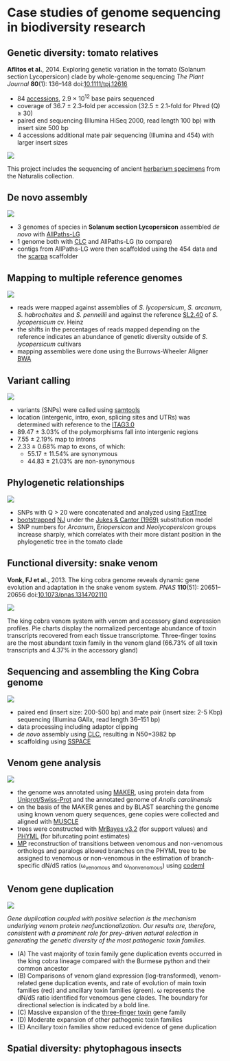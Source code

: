 Case studies of genome sequencing in biodiversity research
==========================================================

Genetic diversity: tomato relatives
-----------------------------------
**Aflitos et al.**, 2014. Exploring genetic variation in the tomato (Solanum section 
Lycopersicon) clade by whole-genome sequencing _The Plant Journal_ **80**(1): 136–148
doi:[10.1111/tpj.12616](http://doi.org/10.1111/tpj.12616)

- 84 [accessions](http://www.tomatogenome.net/accessions.html), 2.9 × 10<sup>12</sup> 
  base pairs sequenced
- coverage of 36.7 ± 2.3-fold per accession (32.5 ± 2.1-fold for Phred (Q) ≥ 30)
- paired end sequencing (Illumina HiSeq 2000, read length 100 bp) with insert size 500 bp 
- 4 accessions additional mate pair sequencing (Illumina and 454) with larger insert sizes

![](lecture3/tomato-accessions.png)

This project includes the sequencing of ancient 
[herbarium specimens](http://www.tomatogenome.net/Naturalis/Collection/index.html) from
the Naturalis collection.

De novo assembly
----------------

![](lecture3/tomato-de-novo-assembly.png)

- 3 genomes of species in **Solanum section Lycopersicon** assembled _de novo_ with
  [AllPaths-LG](http://software.broadinstitute.org/allpaths-lg/blog/)
- 1 genome both with [CLC](http://www.clcbio.com/) and AllPaths-LG (to compare)
- contigs from AllPaths-LG were then scaffolded using the 454 data and the
  [scarpa](http://compbio.cs.toronto.edu/hapsembler/scarpa.html) scaffolder

Mapping to multiple reference genomes
-------------------------------------

![](lecture3/tomato-mapping-assembly.png)

- reads were mapped against assemblies of _S. lycopersicum_, _S. arcanum_, 
  _S. habrochaites_ and _S. pennellii_ and against the reference 
  [SL2.40](https://www.ebi.ac.uk/ena/data/view/GCA_000188115.1) of _S. lycopersicum_ cv. 
  Heinz
- the shifts in the percentages of reads mapped depending on the reference indicates an
  abundance of genetic diversity outside of _S. lycopersicum_ cultivars
- mapping assemblies were done using the Burrows-Wheeler Aligner
  [BWA](http://bio-bwa.sourceforge.net/)

Variant calling
---------------

![](lecture3/tomato-snps.png)

- variants (SNPs) were called using [samtools](http://www.htslib.org/doc/samtools.html)
- location (intergenic, intro, exon, splicing sites and UTRs) was determined with 
  reference to the [ITAG3.0](ftp://ftp.solgenomics.net/tomato_genome/annotation/ITAG3.2_release/)
- 89.47 ± 3.03% of the polymorphisms fall into intergenic regions
- 7.55 ± 2.19% map to introns 
- 2.33 ± 0.68% map to exons, of which:
  - 55.17 ± 11.54% are synonymous 
  - 44.83 ± 21.03% are non-synonymous

Phylogenetic relationships
--------------------------

![](lecture3/tomato-clade.png)

- SNPs with Q > 20 were concatenated and analyzed using
  [FastTree](https://doi.org/10.1371/journal.pone.0009490)
- [bootstrapped](https://en.wikipedia.org/wiki/Bootstrapping_(statistics)) 
  [NJ](https://en.wikipedia.org/wiki/Neighbor_joining) under the 
  [Jukes & Cantor (1969)](https://en.wikipedia.org/wiki/Models_of_DNA_evolution#JC69_model_.28Jukes_and_Cantor.2C_1969.29.5B2.5D)
  substitution model
- SNP numbers for _Arcanum_, _Eriopersicon_ and _Neolycopersicon_ groups increase sharply,
  which correlates with their more distant position in the phylogenetic tree in the tomato 
  clade

Functional diversity: snake venom
---------------------------------

**Vonk, FJ et al.**, 2013. The king cobra genome reveals dynamic gene evolution and 
adaptation in the snake venom system. _PNAS_ **110**(51): 20651–20656
doi:[10.1073/pnas.1314702110](http://doi.org/10.1073/pnas.1314702110)

![](lecture3/cobra-venom.jpg)

The king cobra venom system with venom and accessory gland expression profiles. Pie 
charts display the normalized percentage abundance of toxin transcripts recovered from 
each tissue transcriptome. Three-finger toxins are the most abundant toxin family in the 
venom gland (66.73% of all toxin transcripts and 4.37% in the accessory gland)

Sequencing and assembling the King Cobra genome
-----------------------------------------------

![](lecture3/cobra-cover.jpg)

- paired end (insert size: 200-500 bp) and mate pair (insert size: 2-5 Kbp) sequencing 
  (Illumina GAIIx, read length 36–151 bp) 
- data processing including adaptor clipping
- _de novo_ assembly using [CLC](http://www.clcbio.com/), resulting in N50=3982 bp
- scaffolding using [SSPACE](https://doi.org/10.1093/bioinformatics/btq683)

Venom gene analysis
-------------------

![](lecture3/anolis_carolinensis.jpg)

- the genome was annotated using [MAKER](www.yandell-lab.org/software/maker.html), using
  protein data from [Uniprot/Swiss-Prot](http://www.uniprot.org/uniprot/?query=reviewed:yes)
  and the annotated genome of _Anolis carolinensis_
- on the basis of the MAKER genes and by BLAST searching the genome using known venom
  query sequences, gene copies were collected and aligned with 
  [MUSCLE](https://www.drive5.com/muscle/)
- trees were constructed with [MrBayes v3.2](http://mrbayes.sourceforge.net/) (for 
  support values) and [PHYML](http://www.atgc-montpellier.fr/phyml/) (for bifurcating
  point estimates)
- [MP](https://en.wikipedia.org/wiki/Maximum_parsimony_(phylogenetics)) reconstruction of
  transitions between venomous and non-venomous orthologs and paralogs allowed branches
  on the PHYML tree to be assigned to venomous or non-venomous in the estimation of 
  branch-specific dN/dS ratios (ω<sub>venomous</sub> and ω<sub>nonvenomous</sub>) using
  [codeml](http://abacus.gene.ucl.ac.uk/software/paml.html)

Venom gene duplication
----------------------

![](lecture3/cobra-duplication.jpg)

_Gene duplication coupled with positive selection is the mechanism underlying venom 
protein neofunctionalization. Our results are, therefore, consistent with a prominent 
role for prey-driven natural selection in generating the genetic diversity of the most 
pathogenic toxin families._

- (A) The vast majority of toxin family gene duplication events occurred in the king 
  cobra lineage compared with the Burmese python and their common ancestor
- (B) Comparisons of venom gland expression (log-transformed), venom-related gene 
  duplication events, and rate of evolution of main toxin families (red) and ancillary 
  toxin families (green). ω represents the dN/dS ratio identified for venomous gene 
  clades. The boundary for directional selection is indicated by a bold line.
- (C) Massive expansion of the 
  [three-finger toxin](https://en.wikipedia.org/wiki/Three-finger_toxin) gene family
- (D) Moderate expansion of other pathogenic toxin families
- (E) Ancillary toxin families show reduced evidence of gene duplication

Spatial diversity: phytophagous insects
---------------------------------------

